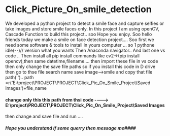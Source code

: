 # Click_Picture_On_smile_detection
We developed a python project to detect a smile face  and capture selfies or take images and store smile faces only. In this project I am using openCV, Cascade Function to build this project.. soo Hope you enjoy.
Soo hello friends today we make a smile on face detection project....
Soo first we need some software & tools to install in yours computer ...
so 1 pythone idle(--)// version what you wants
Then Anaconda navigator..
And last one vs code ..
Then install all pip install commands like cv2->(pip install opencv),then same datetime,filename....
then import these file in vs code
then only change the save file paths so if you install this code in D drive then go to thse file search name save image-->smile and copy that file path('')..
path =r('E:\project\PROJECT\PROJECT\Click_Pic_On_Smile_Project\Saved Images')+file_name 
#### change only this this path from thsi code ----> E:\project\PROJECT\PROJECT\Click_Pic_On_Smile_Project\Saved Images
then change and save file and run ....
##### Hope you understand if some querry then message me####

